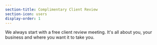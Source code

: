 ```yaml
---
section-title: Complimentary Client Review
section-icon: users
display-order: 1
---
```

We always start with a free client review meeting. It's all about you, your business and where you want it to take you.
